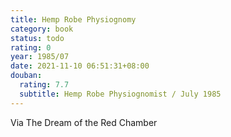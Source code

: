```yaml
---
title: Hemp Robe Physiognomy
category: book
status: todo
rating: 0
year: 1985/07
date: 2021-11-10 06:51:31+08:00
douban:
  rating: 7.7
  subtitle: Hemp Robe Physiognomist / July 1985
---
```


Via The Dream of the Red Chamber
